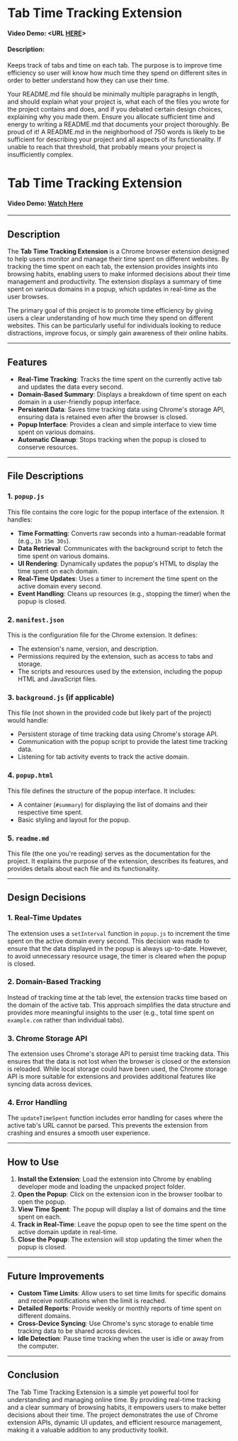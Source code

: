 # Tab Time Tracking Extension
#### Video Demo:  <URL [HERE](https://youtu.be/wxiEWYOYNQU)>
#### Description:
Keeps track of tabs and time on each tab. The purpose is to improve time efficiency so user will know how much time they spend on different sites in order to better understand how they can use their time.

Your README.md file should be minimally multiple paragraphs in length, and should explain what your project is, what each of the files you wrote for the project contains and does, and if you debated certain design choices, explaining why you made them. Ensure you allocate sufficient time and energy to writing a README.md that documents your project thoroughly. Be proud of it! A README.md in the neighborhood of 750 words is likely to be sufficient for describing your project and all aspects of its functionality. If unable to reach that threshold, that probably means your project is insufficiently complex.

# Tab Time Tracking Extension

#### Video Demo: [Watch Here](https://youtu.be/wxiEWYOYNQU)

---

## Description

The **Tab Time Tracking Extension** is a Chrome browser extension designed to help users monitor and manage their time spent on different websites. By tracking the time spent on each tab, the extension provides insights into browsing habits, enabling users to make informed decisions about their time management and productivity. The extension displays a summary of time spent on various domains in a popup, which updates in real-time as the user browses.

The primary goal of this project is to promote time efficiency by giving users a clear understanding of how much time they spend on different websites. This can be particularly useful for individuals looking to reduce distractions, improve focus, or simply gain awareness of their online habits.

---

## Features

- **Real-Time Tracking**: Tracks the time spent on the currently active tab and updates the data every second.
- **Domain-Based Summary**: Displays a breakdown of time spent on each domain in a user-friendly popup interface.
- **Persistent Data**: Saves time tracking data using Chrome's storage API, ensuring data is retained even after the browser is closed.
- **Popup Interface**: Provides a clean and simple interface to view time spent on various domains.
- **Automatic Cleanup**: Stops tracking when the popup is closed to conserve resources.

---

## File Descriptions

### 1. `popup.js`
This file contains the core logic for the popup interface of the extension. It handles:
- **Time Formatting**: Converts raw seconds into a human-readable format (e.g., `1h 15m 30s`).
- **Data Retrieval**: Communicates with the background script to fetch the time spent on various domains.
- **UI Rendering**: Dynamically updates the popup's HTML to display the time spent on each domain.
- **Real-Time Updates**: Uses a timer to increment the time spent on the active domain every second.
- **Event Handling**: Cleans up resources (e.g., stopping the timer) when the popup is closed.

### 2. `manifest.json`
This is the configuration file for the Chrome extension. It defines:
- The extension's name, version, and description.
- Permissions required by the extension, such as access to tabs and storage.
- The scripts and resources used by the extension, including the popup HTML and JavaScript files.

### 3. `background.js` (if applicable)
This file (not shown in the provided code but likely part of the project) would handle:
- Persistent storage of time tracking data using Chrome's storage API.
- Communication with the popup script to provide the latest time tracking data.
- Listening for tab activity events to track the active domain.

### 4. `popup.html`
This file defines the structure of the popup interface. It includes:
- A container (`#summary`) for displaying the list of domains and their respective time spent.
- Basic styling and layout for the popup.

### 5. `readme.md`
This file (the one you're reading) serves as the documentation for the project. It explains the purpose of the extension, describes its features, and provides details about each file and its functionality.

---

## Design Decisions

### **1. Real-Time Updates**
The extension uses a `setInterval` function in `popup.js` to increment the time spent on the active domain every second. This decision was made to ensure that the data displayed in the popup is always up-to-date. However, to avoid unnecessary resource usage, the timer is cleared when the popup is closed.

### **2. Domain-Based Tracking**
Instead of tracking time at the tab level, the extension tracks time based on the domain of the active tab. This approach simplifies the data structure and provides more meaningful insights to the user (e.g., total time spent on `example.com` rather than individual tabs).

### **3. Chrome Storage API**
The extension uses Chrome's storage API to persist time tracking data. This ensures that the data is not lost when the browser is closed or the extension is reloaded. While local storage could have been used, the Chrome storage API is more suitable for extensions and provides additional features like syncing data across devices.

### **4. Error Handling**
The `updateTimeSpent` function includes error handling for cases where the active tab's URL cannot be parsed. This prevents the extension from crashing and ensures a smooth user experience.

---

## How to Use

1. **Install the Extension**: Load the extension into Chrome by enabling developer mode and loading the unpacked project folder.
2. **Open the Popup**: Click on the extension icon in the browser toolbar to open the popup.
3. **View Time Spent**: The popup will display a list of domains and the time spent on each.
4. **Track in Real-Time**: Leave the popup open to see the time spent on the active domain update in real-time.
5. **Close the Popup**: The extension will stop updating the timer when the popup is closed.

---

## Future Improvements

- **Custom Time Limits**: Allow users to set time limits for specific domains and receive notifications when the limit is reached.
- **Detailed Reports**: Provide weekly or monthly reports of time spent on different domains.
- **Cross-Device Syncing**: Use Chrome's sync storage to enable time tracking data to be shared across devices.
- **Idle Detection**: Pause time tracking when the user is idle or away from the computer.

---

## Conclusion

The Tab Time Tracking Extension is a simple yet powerful tool for understanding and managing online time. By providing real-time tracking and a clear summary of browsing habits, it empowers users to make better decisions about their time. The project demonstrates the use of Chrome extension APIs, dynamic UI updates, and efficient resource management, making it a valuable addition to any productivity toolkit.